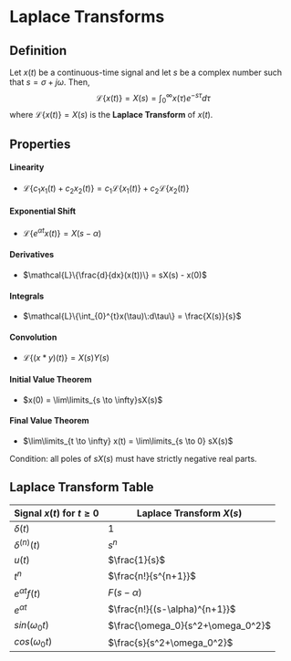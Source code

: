 # Laplace Transforms

## Definition

Let $x(t)$ be a continuous-time signal and let $s$ be a complex number such that $s = \sigma + j\omega$. Then,
$$
\mathcal{L}\{x(t)\} = X(s) = \int_{0}^{\infty}x(\tau)e^{-s\tau}d\tau
$$
where $\mathcal{L}\{x(t)\} = X(s)$ is the **Laplace Transform** of $x(t)$.

## Properties

#### Linearity

- $\mathcal{L}\{c_1x_1(t) + c_2x_2(t)\} = c_1\mathcal{L}\{x_1(t)\} + c_2\mathcal{L}\{x_2(t)\}$

#### Exponential Shift

- $\mathcal{L}\{e^{\alpha t}x(t)\} = X(s-\alpha)$

#### Derivatives

- $\mathcal{L}\{\frac{d}{dx}(x(t))\} = sX(s) - x(0)$

#### Integrals

- $\mathcal{L}\{\int_{0}^{t}x(\tau)\:d\tau\} = \frac{X(s)}{s}$

#### Convolution

- $\mathcal{L}\{(x*y)(t)\} = X(s)Y(s)$

#### Initial Value Theorem

- $x(0) = \lim\limits_{s \to \infty}sX(s)$

#### Final Value Theorem

- $\lim\limits_{t \to \infty} x(t) = \lim\limits_{s \to 0} sX(s)$

Condition: all poles of $sX(s)$ must have strictly negative real parts.

## Laplace Transform Table

Signal $x(t)$ for $t\geq 0$ | Laplace Transform $X(s)$
---|---
$\delta(t)$ | $1$
$\delta^{(n)}(t)$ | $s^n$
$u(t)$ | $\frac{1}{s}$
$t^n$ | $\frac{n!}{s^{n+1}}$
$e^{\alpha t}f(t)$ | $F(s-\alpha)$
$e^{\alpha t}$  | $\frac{n!}{(s-\alpha)^{n+1}}$
$sin(\omega_0t)$ | $\frac{\omega_0}{s^2+\omega_0^2}$ 
$cos(\omega_0t)$ | $\frac{s}{s^2+\omega_0^2}$ 

